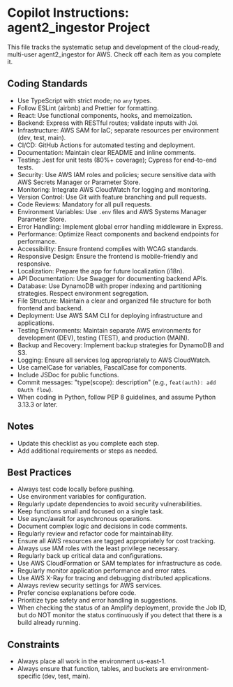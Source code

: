 # Copilot Instructions: agent2_ingestor Project

This file tracks the systematic setup and development of the cloud-ready, multi-user agent2_ingestor for AWS. Check off each item as you complete it.

## Coding Standards
- Use TypeScript with strict mode; no `any` types.
- Follow ESLint (airbnb) and Prettier for formatting.
- React: Use functional components, hooks, and memoization.
- Backend: Express with RESTful routes; validate inputs with Joi.
- Infrastructure: AWS SAM for IaC; separate resources per environment (dev, test, main).
- CI/CD: GitHub Actions for automated testing and deployment.
- Documentation: Maintain clear README and inline comments.
- Testing: Jest for unit tests (80%+ coverage); Cypress for end-to-end tests.
- Security: Use AWS IAM roles and policies; secure sensitive data with AWS Secrets Manager or Parameter Store.
- Monitoring: Integrate AWS CloudWatch for logging and monitoring.
- Version Control: Use Git with feature branching and pull requests.
- Code Reviews: Mandatory for all pull requests.
- Environment Variables: Use `.env` files and AWS Systems Manager Parameter Store.
- Error Handling: Implement global error handling middleware in Express.
- Performance: Optimize React components and backend endpoints for performance.
- Accessibility: Ensure frontend complies with WCAG standards.
- Responsive Design: Ensure the frontend is mobile-friendly and responsive.
- Localization: Prepare the app for future localization (i18n).
- API Documentation: Use Swagger for documenting backend APIs.
- Database: Use DynamoDB with proper indexing and partitioning strategies. Respect environment segregation.
- File Structure: Maintain a clear and organized file structure for both frontend and backend.
- Deployment: Use AWS SAM CLI for deploying infrastructure and applications.
- Testing Environments: Maintain separate AWS environments for development (DEV), testing (TEST), and production (MAIN).
- Backup and Recovery: Implement backup strategies for DynamoDB and S3.
- Logging: Ensure all services log appropriately to AWS CloudWatch.
- Use camelCase for variables, PascalCase for components.
- Include JSDoc for public functions.
- Commit messages: "type(scope): description" (e.g., `feat(auth): add OAuth flow`).
- When coding in Python, follow PEP 8 guidelines, and assume Python 3.13.3 or later.

## Notes
- Update this checklist as you complete each step.
- Add additional requirements or steps as needed.

## Best Practices
- Always test code locally before pushing.
- Use environment variables for configuration.
- Regularly update dependencies to avoid security vulnerabilities.
- Keep functions small and focused on a single task.
- Use async/await for asynchronous operations.
- Document complex logic and decisions in code comments.
- Regularly review and refactor code for maintainability.
- Ensure all AWS resources are tagged appropriately for cost tracking.
- Always use IAM roles with the least privilege necessary.
- Regularly back up critical data and configurations.
- Use AWS CloudFormation or SAM templates for infrastructure as code.
- Regularly monitor application performance and error rates.
- Use AWS X-Ray for tracing and debugging distributed applications.
- Always review security settings for AWS services.
- Prefer concise explanations before code.
- Prioritize type safety and error handling in suggestions.
- When checking the status of an Amplify deployment, provide the Job ID, but do NOT monitor the status continuously if you detect that there is a build already running.

## Constraints
- Always place all work in the environment us-east-1.
- Always ensure that function, tables, and buckets are environment-specific (dev, test, main).
